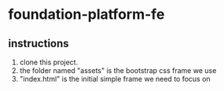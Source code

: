 # foundation-platform-fe

## instructions

1. clone this project.
2. the folder named "assets" is the bootstrap css frame we use
3. "index.html" is the initial simple frame we need to focus on
